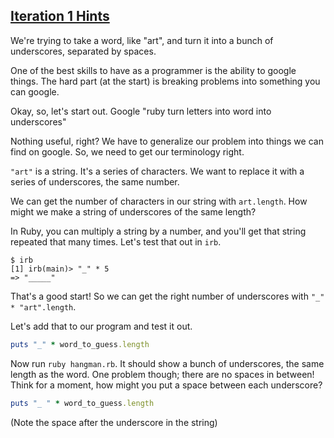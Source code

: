 [Iteration 1 Hints](#1)
----

We're trying to take a word, like "art", and turn it into a bunch of underscores, separated by spaces.

One of the best skills to have as a programmer is the ability to google things. The hard part (at the start) is breaking problems into something you can google.

Okay, so, let's start out. Google "ruby turn letters into word into underscores"

Nothing useful, right? We have to generalize our problem into things we can find on google. So, we need to get our terminology right.

`"art"` is a string. It's a series of characters. We want to replace it with a series of underscores, the same number.

We can get the number of characters in our string with `art.length`. How might we make a string of underscores of the same length?

In Ruby, you can multiply a string by a number, and you'll get that string repeated that many times. Let's test that out in `irb`.

```
$ irb
[1] irb(main)> "_" * 5
=> "_____"
```

That's a good start! So we can get the right number of underscores with `"_" * "art".length`.

Let's add that to our program and test it out.

```ruby
puts "_" * word_to_guess.length
```

Now run `ruby hangman.rb`. It should show a bunch of underscores, the same length as the word. One problem though; there are no spaces in between! Think for a moment, how might you put a space between each underscore?


```ruby
puts "_ " * word_to_guess.length
```
(Note the space after the underscore in the string)
